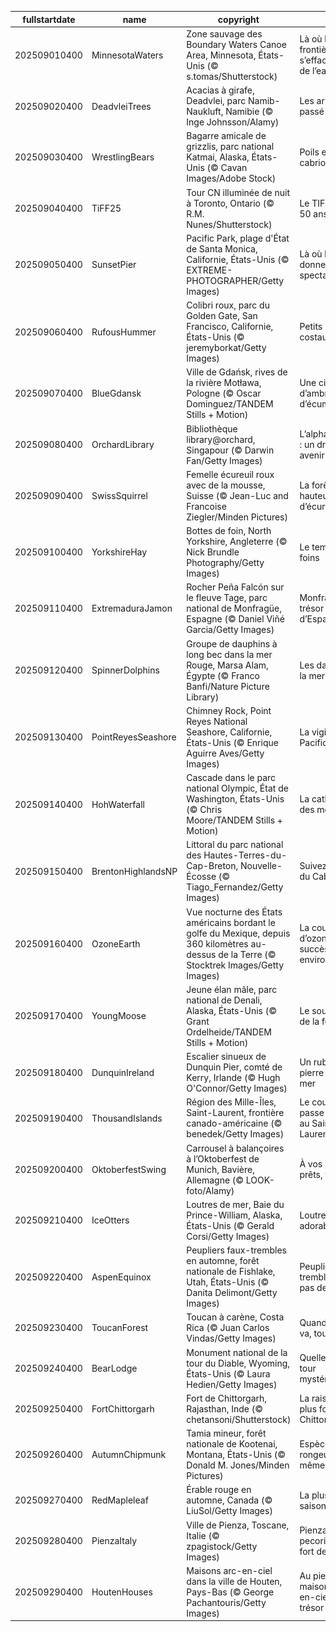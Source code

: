 |fullstartdate|name|copyright|title|image|
|--|--|--|--|--|
202509010400|MinnesotaWaters|Zone sauvage des Boundary Waters Canoe Area, Minnesota, États-Unis (© s.tomas/Shutterstock)|Là où les frontières s’effacent au fil de l’eau|![](/fr-CA/2025/09/202509010400MinnesotaWaters.jpg)|
202509020400|DeadvleiTrees|Acacias à girafe, Deadvlei, parc Namib-Naukluft, Namibie (© Inge Johnsson/Alamy)|Les arbres du passé|![](/fr-CA/2025/09/202509020400DeadvleiTrees.jpg)|
202509030400|WrestlingBears|Bagarre amicale de grizzlis, parc national Katmai, Alaska, États-Unis (© Cavan Images/Adobe Stock)|Poils et cabrioles|![](/fr-CA/2025/09/202509030400WrestlingBears.jpg)|
202509040400|TiFF25|Tour CN illuminée de nuit à Toronto, Ontario (© R.M. Nunes/Shutterstock)|Le TIFF fête ses 50 ans|![](/fr-CA/2025/09/202509040400TiFF25.jpg)|
202509050400|SunsetPier|Pacific Park, plage d'État de Santa Monica, Californie, États-Unis (© EXTREME-PHOTOGRAPHER/Getty Images)|Là où la mer se donne en spectacle|![](/fr-CA/2025/09/202509050400SunsetPier.jpg)|
202509060400|RufousHummer|Colibri roux, parc du Golden Gate, San Francisco, Californie, États-Unis (© jeremyborkat/Getty Images)|Petits mais costauds!|![](/fr-CA/2025/09/202509060400RufousHummer.jpg)|
202509070400|BlueGdansk|Ville de Gdańsk, rives de la rivière Motława, Pologne (© Oscar Dominguez/TANDEM Stills + Motion)|Une cité faite d’ambre et d’écume|![](/fr-CA/2025/09/202509070400BlueGdansk.jpg)|
202509080400|OrchardLibrary|Bibliothèque library@orchard, Singapour (© Darwin Fan/Getty Images)|L’alphabétisation : un droit, un avenir|![](/fr-CA/2025/09/202509080400OrchardLibrary.jpg)|
202509090400|SwissSquirrel|Femelle écureuil roux avec de la mousse, Suisse (© Jean-Luc and Francoise Ziegler/Minden Pictures)|La forêt à hauteur d’écureuil|![](/fr-CA/2025/09/202509090400SwissSquirrel.jpg)|
202509100400|YorkshireHay|Bottes de foin, North Yorkshire, Angleterre (© Nick Brundle Photography/Getty Images)|Le temps des foins|![](/fr-CA/2025/09/202509100400YorkshireHay.jpg)|
202509110400|ExtremaduraJamon|Rocher Peña Falcón sur le fleuve Tage, parc national de Monfragüe, Espagne (© Daniel Viñé Garcia/Getty Images)|Monfragüe, trésor d’Espagne|![](/fr-CA/2025/09/202509110400ExtremaduraJamon.jpg)|
202509120400|SpinnerDolphins|Groupe de dauphins à long bec dans la mer Rouge, Marsa Alam, Égypte (© Franco Banfi/Nature Picture Library)|Les danseurs de la mer Rouge|![](/fr-CA/2025/09/202509120400SpinnerDolphins.jpg)|
202509130400|PointReyesSeashore|Chimney Rock, Point Reyes National Seashore, Californie, États-Unis (© Enrique Aguirre Aves/Getty Images)|La vigie du Pacifique|![](/fr-CA/2025/09/202509130400PointReyesSeashore.jpg)|
202509140400|HohWaterfall|Cascade dans le parc national Olympic, État de Washington, États-Unis (© Chris Moore/TANDEM Stills + Motion)|La cathédrale des mousses|![](/fr-CA/2025/09/202509140400HohWaterfall.jpg)|
202509150400|BrentonHighlandsNP|Littoral du parc national des Hautes-Terres-du-Cap-Breton, Nouvelle-Écosse (© Tiago_Fernandez/Getty Images)|Suivez la courbe du Cabot Trail…|![](/fr-CA/2025/09/202509150400BrentonHighlandsNP.jpg)|
202509160400|OzoneEarth|Vue nocturne des États américains bordant le golfe du Mexique, depuis 360 kilomètres au-dessus de la Terre (© Stocktrek Images/Getty Images)|La couche d’ozone, un succès environnemental|![](/fr-CA/2025/09/202509160400OzoneEarth.jpg)|
202509170400|YoungMoose|Jeune élan mâle, parc national de Denali, Alaska, États-Unis (© Grant Ordelheide/TANDEM Stills + Motion)|Le souffle calme de la force|![](/fr-CA/2025/09/202509170400YoungMoose.jpg)|
202509180400|DunquinIreland|Escalier sinueux de Dunquin Pier, comté de Kerry, Irlande (© Hugh O'Connor/Getty Images)|Un ruban de pierre vers la mer|![](/fr-CA/2025/09/202509180400DunquinIreland.jpg)|
202509190400|ThousandIslands|Région des Mille-Îles, Saint-Laurent, frontière canado-américaine (© benedek/Getty Images)|Le courant passe toujours au Saint-Laurent!|![](/fr-CA/2025/09/202509190400ThousandIslands.jpg)|
202509200400|OktoberfestSwing|Carrousel à balançoires à l’Oktoberfest de Munich, Bavière, Allemagne (© LOOK-foto/Alamy)|À vos pintes, prêts, trinquez!|![](/fr-CA/2025/09/202509200400OktoberfestSwing.jpg)|
202509210400|IceOtters|Loutres de mer, Baie du Prince-William, Alaska, États-Unis (© Gerald Corsi/Getty Images)|Loutrement adorable|![](/fr-CA/2025/09/202509210400IceOtters.jpg)|
202509220400|AspenEquinox|Peupliers faux-trembles en automne, forêt nationale de Fishlake, Utah, États-Unis (© Danita Delimont/Getty Images)|Peupliers faux-trembles… mais pas de peur !|![](/fr-CA/2025/09/202509220400AspenEquinox.jpg)|
202509230400|ToucanForest|Toucan à carène, Costa Rica (© Juan Carlos Vindas/Getty Images)|Quand le toucan va, tout va|![](/fr-CA/2025/09/202509230400ToucanForest.jpg)|
202509240400|BearLodge|Monument national de la tour du Diable, Wyoming, États-Unis (© Laura Hedien/Getty Images)|Quelle est cette tour mystérieuse?|![](/fr-CA/2025/09/202509240400BearLodge.jpg)|
202509250400|FortChittorgarh|Fort de Chittorgarh, Rajasthan, Inde (© chetansoni/Shutterstock)|La raison du plus fort est Chittorgarh!|![](/fr-CA/2025/09/202509250400FortChittorgarh.jpg)|
202509260400|AutumnChipmunk|Tamia mineur, forêt nationale de Kootenai, Montana, États-Unis (© Donald M. Jones/Minden Pictures)|Espèce de rongeur…. toi-même !|![](/fr-CA/2025/09/202509260400AutumnChipmunk.jpg)|
202509270400|RedMapleleaf|Érable rouge en automne, Canada (© LiuSol/Getty Images)|La plus belle saison|![](/fr-CA/2025/09/202509270400RedMapleleaf.jpg)|
202509280400|PienzaItaly|Ville de Pienza, Toscane, Italie (© zpagistock/Getty Images)|Pienza et son pecorino, c’est fort de fromage!|![](/fr-CA/2025/09/202509280400PienzaItaly.jpg)|
202509290400|HoutenHouses|Maisons arc-en-ciel dans la ville de Houten, Pays-Bas (© George Pachantouris/Getty Images)|Au pied des maisons arc-en-ciel, un trésor|![](/fr-CA/2025/09/202509290400HoutenHouses.jpg)|

